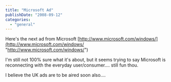 ```yaml
---
title: "Microsoft Ad"
publishDate: "2008-09-12"
categories: 
  - "general"
---
```


Here's the next ad from Microsoft [http://www.microsoft.com/windows/](http://www.microsoft.com/windows/ "http://www.microsoft.com/windows/")

I'm still not 100% sure what it's about, but it seems trying to say Microsoft is reconnecting with the everyday user/consumer.... still fun thou.

I believe the UK ads are to be aired soon also....
